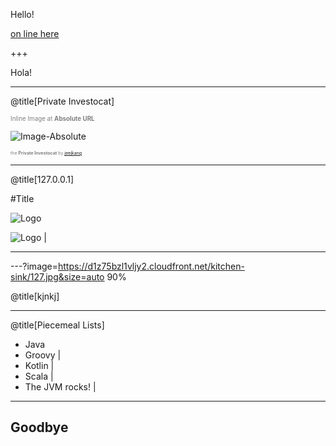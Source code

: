 Hello!

[on line here](https://gitpitch.com/WeMakecc/gitbook-template-copy-test/master?p=chapter-2)

+++

Hola!

---

@title[Private Investocat]

<span style="color:gray; font-size:0.7em">Inline Image at <b>Absolute URL</b></span>

![Image-Absolute](https://d1z75bzl1vljy2.cloudfront.net/kitchen-sink/octocat-privateinvestocat.jpg)


<span style="color:gray; font-size: 0.5em;">the <b>Private Investocat</b> by [jeejkang](https://github.com/jeejkang)</span>

---

@title[127.0.0.1]

#Title

![Logo](http://spark.apache.org/images/spark-logo-trademark.png)

![Logo](http://spark.apache.org/images/spark-logo-trademark.png) | 

---


---?image=https://d1z75bzl1vljy2.cloudfront.net/kitchen-sink/127.jpg&size=auto 90%

@title[kjnkj]

---

@title[Piecemeal Lists]

- Java
- Groovy |
- Kotlin |
- Scala  |
- The JVM rocks! |

---


Goodbye
---
